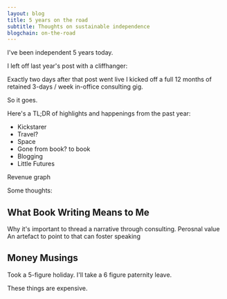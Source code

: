 ```yaml
---
layout: blog
title: 5 years on the road
subtitle: Thoughts on sustainable independence
blogchain: on-the-road
---
```


I've been independent 5 years today.

I left off last year's post with a cliffhanger:


Exactly two days after that post went live I kicked off a full 12 months of retained 3-days / week in-office consulting gig.

So it goes.

Here's a TL;DR of highlights and happenings from the past year:

- Kickstarer
- Travel?
- Space
- Gone from book? to book
- Blogging
- Little Futures

Revenue graph

Some thoughts:

## What Book Writing Means to Me

Why it's important to thread a narrative through consulting.
Perosnal value
An artefact to point to that can foster speaking

## Money Musings

Took a 5-figure holiday.
I'll take a 6 figure paternity leave.

These things are expensive.

## 